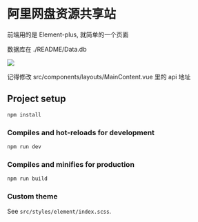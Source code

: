 # 阿里网盘资源共享站

前端用的是 Element-plus, 就简单的一个页面

数据库在 ./README/Data.db

![]('./README/WX20231120-094149.png')

记得修改 src/components/layouts/MainContent.vue 里的 api 地址


## Project setup

```bash
npm install
```

### Compiles and hot-reloads for development

```bash
npm run dev
```

### Compiles and minifies for production

```bash
npm run build
```


### Custom theme

See `src/styles/element/index.scss`.
